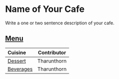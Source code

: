 # Name of Your Cafe

Write a one or two sentence description of your cafe.

## [Menu](menu.md)

| Cuisine                               | Contributor        |
|:--------------------------------------|--------------------|
|[Dessert](menu.md)           | Tharunthorn        |
|[Beverages](menu.md)           | Tharunthorn        |
